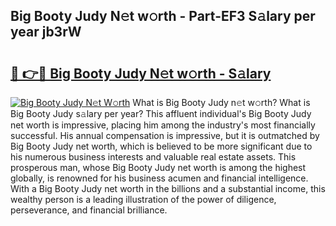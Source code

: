 ## Big Booty Judy N𝚎t w𝚘rth - Part-EF3 S𝚊lary per year jb3rW

# <h2><a href="http://gc01ykr.nevu.top/?p=Big+Booty+Judy">🔗 👉🔴 Big Booty Judy N𝚎t w𝚘rth - S𝚊lary</a></h2>

[![Big Booty Judy N𝚎t W𝚘rth](https://i.imgur.com/Oavwk0R.jpeg)](http://gc01ykr.nevu.top/?p=Big+Booty+Judy)
What is Big Booty Judy n𝚎t w𝚘rth? What is Big Booty Judy s𝚊lary per year?
This affluent individual's Big Booty Judy net worth is impressive, placing him among the industry's most financially successful. His annual compensation is impressive, but it is outmatched by Big Booty Judy net worth, which is believed to be more significant due to his numerous business interests and valuable real estate assets. This prosperous man, whose Big Booty Judy net worth is among the highest globally, is renowned for his business acumen and financial intelligence. With a Big Booty Judy net worth in the billions and a substantial income, this wealthy person is a leading illustration of the power of diligence, perseverance, and financial brilliance.
